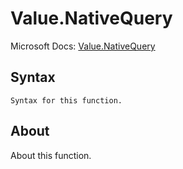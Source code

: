 ---
---

# Value.NativeQuery

Microsoft Docs: [Value.NativeQuery](https://docs.microsoft.com/en-us/powerquery-m/value-nativequery)

## Syntax

```
Syntax for this function.
```

## About

About this function.

